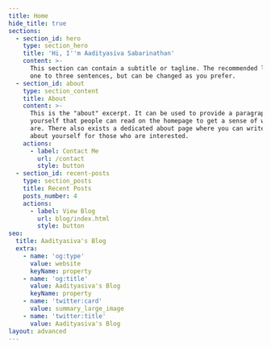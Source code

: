 ```yaml
---
title: Home
hide_title: true
sections:
  - section_id: hero
    type: section_hero
    title: 'Hi, I''m Aadityasiva Sabarinathan'
    content: >-
      This section can contain a subtitle or tagline. The recommended length is
      one to three sentences, but can be changed as you prefer.
  - section_id: about
    type: section_content
    title: About
    content: >-
      This is the "about" excerpt. It can be used to provide a paragraph about
      yourself that people can read on the homepage to get a sense of who you
      are. There also exists a dedicated about page where you can write more
      about yourself for those who are interested.
    actions:
      - label: Contact Me
        url: /contact
        style: button
  - section_id: recent-posts
    type: section_posts
    title: Recent Posts
    posts_number: 4
    actions:
      - label: View Blog
        url: blog/index.html
        style: button
seo:
  title: Aadityasiva's Blog
  extra:
    - name: 'og:type'
      value: website
      keyName: property
    - name: 'og:title'
      value: Aadityasiva's Blog
      keyName: property
    - name: 'twitter:card'
      value: summary_large_image
    - name: 'twitter:title'
      value: Aadityasiva's Blog
layout: advanced
---
```

